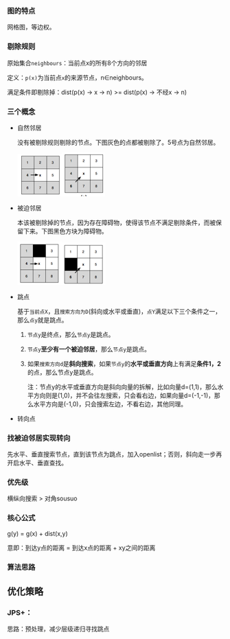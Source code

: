 ### 图的特点

网格图，等边权。

### 剔除规则

原始集合`neighbours`：当前点x的所有8个方向的邻居

定义：`p(x)`为当前点`x`的来源节点，n∈neighbours。

满足条件即剔除掉：dist(p(x) -> x -> n) >= dist(p(x) -> 不经x -> n)

### 三个概念

- 自然邻居

  没有被剔除规则剔除的节点。下图灰色的点都被剔除了。5号点为自然邻居。

  ![自然邻居](自然邻居.png)![自然邻居斜向](自然邻居斜向.png)

- 被迫邻居

  本该被剔除掉的节点，因为存在障碍物，使得该节点不满足剔除条件，而被保留下来。下图黑色方块为障碍物。

  ![](被迫邻居示意图.png)![被迫邻居斜向](被迫邻居斜向.png)

- 跳点

  基于`当前点X`，且`搜索方向为D`(斜向或水平或垂直)，`点Y`满足以下三个条件之一，那么`点y`就是跳点。

  1. `节点y`是终点，那么`节点y`是跳点。

  2. `节点y`**至少有一个被迫邻居**，那么`节点y`是跳点。

  3. 如果`搜索方向d`是**斜向搜索**，如果`节点y`的**水平或垂直方向**上有满足**条件1，2**的点，那么节点y是跳点。

     注：节点y的水平或垂直方向是斜向向量的拆解，比如向量d=(1,1)，那么水平方向则是(1,0)，并不会往左搜索，只会看右边，如果向量d=(-1,-1)，那么水平方向是(-1,0)，只会搜索左边，不看右边，其他同理。
  
- 转向点

  

### 找被迫邻居实现转向

先水平、垂直搜索节点，直到该节点为跳点，加入openlist；否则，斜向走一步再开启水平、垂直查找。

### 优先级

横纵向搜索 > 对角sousuo

### 核心公式

g(y) = g(x) + dist(x,y)

意即：到达y点的距离 = 到达x点的距离 + xy之间的距离

### 算法思路



## 优化策略

### JPS+：

思路：预处理，减少层级递归寻找跳点